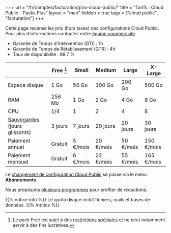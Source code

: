 +++
url = "/fr/comptes/facturation/prix-cloud-public/"
title = "Tarifs : Cloud Public - Packs Plus"
layout = "man"
hidden = true
tags = ["cloud public", "facturation"]
+++

Cette page recense les prix (hors taxes) des configurations Cloud Public. Pour plus d'informations contactez notre [équipe commerciale](https://www.alwaysdata.com/fr/).

* Garantie de Temps d'Intervention (GTI) : 1h
* Garantie de Temps de Rétablissement (GTR) : 4h
* Taux de disponibilité : 99.7 %

| | Free [^1] | Small | Medium | Large | X-Large |
| --- | --- | --- | --- | ---| --- |
| Espace disque | 1 Go | 50 Go | 100 Go | 200 Go | 500 Go |
| RAM | 256 Mo | 1 Go | 2 Go | 4 Go | 8 Go
| CPU | 1/4 | 1 | 2 | 4 | 8 |
| [Sauvegardes](backups) (jours glissants) | 3 jours | 7 jours | 20 jours | 20 jours | 30 jours |
| Paiement annuel | Gratuit | 5 €/mois | 20 €/mois | 50 €/mois | 150 €/mois |
| Paiement mensuel | Gratuit | 6 €/mois | 22 €/mois | 55 €/mois | 165 €/mois |

Le [changement de configuration Cloud Public](accounts/billing/upgrade-your-plan) se passe via le menu **Abonnements**.

Nous proposons [plusieurs programmes](accounts/programs) pour profiter de réductions.

{{% notice info %}}
Le quota disque inclut fichiers, mails et bases de données.
{{% /notice %}}

[^1]: Le pack Free est sujet à des [restrictions spéciales](accounts/public-cloud-restrictions#compte-gratuit) et ne peut notamment servir à des fins lucratives.
